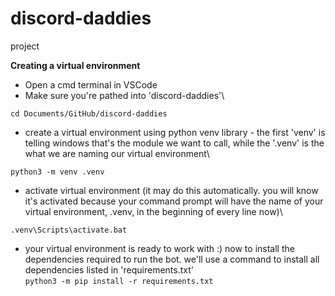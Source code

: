 # discord-daddies
project


**Creating a virtual environment**
* Open a cmd terminal in VSCode
* Make sure you're pathed into 'discord-daddies'\

```cd Documents/GitHub/discord-daddies```
* create a virtual environment using python venv library - the first 'venv' is telling windows that's the module we want to call, while the '.venv' is the what we are naming our virtual environment\

```python3 -m venv .venv```
* activate virtual environment (it may do this automatically. you will know it's activated because your command prompt will have the name of your virtual environment, .venv, in the beginning of every line now)\

```.venv\Scripts\activate.bat```
* your virtual environment is ready to work with :) now to install the dependencies required to run the bot. we'll use a command to install all dependencies listed in 'requirements.txt'\
```python3 -m pip install -r requirements.txt```
